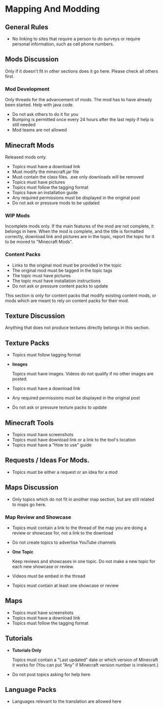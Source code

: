 # Mapping And Modding

## General Rules

* No linking to sites that require a person to do surveys or require personal information, such as cell phone numbers.

## Mods Discussion

Only if it doesn't fit in other sections does it go here. Please check all others first.

### Mod Development

Only threads for the advancement of mods. The mod has to have already been started. Help with java code. 

* Do not ask others to do it for you
* Bumping is permitted once every 24 hours after the last reply if help is still needed
* Mod teams are not allowed

## Minecraft Mods

Released mods only. 

* Topics must have a download link
* Must modify the minecraft.jar file
* Must contain the class files. .exe only downloads will be removed
* Topics must have pictures
* Topics must follow the tagging format
* Topics have an installation guide
* Any required permissions must be displayed in the original post
* Do not ask or pressure mods to be updated

### WIP Mods

Incomplete mods only. If the main features of the mod are not complete, it belongs in here. When the mod is complete, and the title is formatted correctly, 
download link and pictures are in the topic, report the topic for it to be moved to "Minecraft Mods".

### Content Packs

* Links to the original mod must be provided in the topic
* The original mod must be tagged in the topic tags
* The topic must have pictures
* The topic must have installation instructions
* Do not ask or pressure content packs to update

This section is only for content packs that modify existing content mods, or mods which are meant to rely on content packs for their mod.

## Texture Discussion

Anything that does not produce textures directly belongs in this section.

## Texture Packs

* Topics must follow tagging format
* __Images__
 
  Topics must have images. Videos do not qualify if no other images are posted.

* Topics must have a download link
* Any required permissions must be displayed in the original post
* Do not ask or pressure texture packs to update

## Minecraft Tools

* Topics must have screenshots
* Topics must have download link or a link to the tool's location
* Topics must have a "How to use" guide

## Requests / Ideas For Mods.

* Topics must be either a request or an idea for a mod

## Maps Discussion

* Only topics which do not fit in another map section, but are still related to maps go here. 

### Map Review and Showcase

* Topics must contain a link to the thread of the map you are doing a review or showcase for,
  not a link to the download
* Do not create topics to advertise YouTube channels
* __One Topic__

  Keep reviews and showcases in one topic. Do not make a new topic for each new showcase or review.
* Videos must be embed in the thread
* Topics must contain at least one showcase or review

## Maps

* Topics must have screenshots
* Topics must have a download link
* Topics must follow the tagging format

## Tutorials

* __Tutorials Only__
 
    Topics must contain a "Last updated" date or which version of Minecraft it works for 
    (You can put "Any" if Minecraft version number is irrelevant.)

* Do not post topics asking for help here

## Language Packs

* Languages relevant to the translation are allowed here
